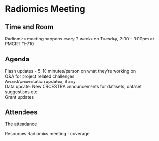 # Radiomics Meeting
## Time and Room
Radiomics meeting happens every 2 weeks on Tuesday, 2:00 - 3:00pm at PMCRT 11-710

## Agenda
Flash updates - 5-10 minutes/person on what they’re working on  
Q&A for project related challenges  
Award/presentation updates, if any  
Data update: New ORCESTRA announcements for datasets, dataset suggestions etc.  
Grant updates

## Attendees
The attendance 

Resources
Radiomics meeting - coverage